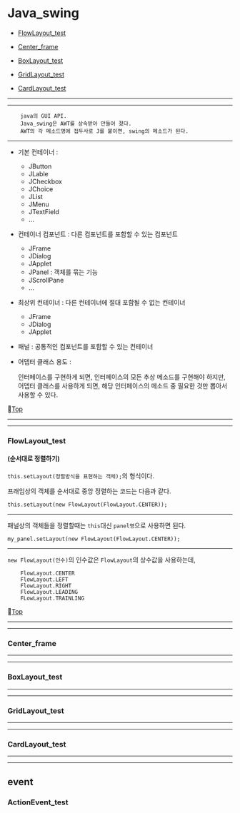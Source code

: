# Java_swing

* [FlowLayout_test](#flowlayout_test)


* [Center_frame](#center_frame)


* [BoxLayout_test](#boxlayout_test)


* [GridLayout_test](#gridlayout_test)


* [CardLayout_test](#cardlayout_test)

---
---

		java의 GUI API.
		Java_swing은 AWT를 상속받아 만들어 졌다.
		AWT의 각 메소드명에 접두사로 J를 붙이면, swing의 메소드가 된다. 
		
---

* 기본 컨테이너 : 

	* JButton
	* JLable
	* JCheckbox
	* JChoice
	* JList
	* JMenu
	* JTextField 
	* ...


* 컨테이너 컴포넌트 : 다른 컴포넌트를 포함할 수 있는 컴포넌트

	* JFrame
	* JDialog
	* JApplet
	* JPanel : 객체를 묶는 기능		
	* JScrollPane 
	* ...
	

* 최상위 컨테이너 : 다른 컨테이너에 절대 포함될 수 없는 컨테이너

	* JFrame
	* JDialog
	* JApplet
	

* 패널 : 공통적인 컴포넌트를 포함할 수 있는 컨테이너


* 어뎁터 클래스 용도 : 
	
	인터페이스를 구현하게 되면, 인터페이스의 모든 추상 메소드를 구현해야 하지만,
	어뎁터 클래스를 사용하게 되면, 해당 인터페이스의 메소드 중 필요한 것만 뽑아서 사용할 수 있다.
	

:camel:[Top](#java_swing)

---
---

### FlowLayout_test
#### (순서대로 정렬하기)

``this.setLayout(정렬방식을 표현하는 객체);``의 형식이다.

프래임상의 객체를 순서대로 중앙 정렬하는 코드는 다음과 같다.

``this.setLayout(new FlowLayout(FlowLayout.CENTER));``

---

패널상의 객체들을 정렬할때는 ``this``대신 ``panel명``으로 사용하면 된다.

``my_panel.setLayout(new FlowLayout(FlowLayout.CENTER));``

---

``new FlowLayout(인수)``의 인수값은 ``FlowLayout``의 상수값을 사용하는데,

		FlowLayout.CENTER
		FlowLayout.LEFT
		FlowLayout.RIGHT
		FlowLayout.LEADING
		FLowLayout.TRAINLING
		
:camel:[Top](#java_swing)

---
---

### Center_frame

---
---

### BoxLayout_test

---
---

### GridLayout_test

---
---

### CardLayout_test

---
---

## event
### ActionEvent_test
